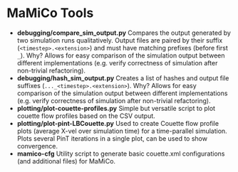 # MaMiCo Tools
+ __debugging/compare_sim_output.py__ Compares the output generated by two simulation runs qualitatively.
Output files are paired by their suffix (`<timestep>.<extension>`) and must have matching prefixes (before first `_`).
Why? Allows for easy comparison of the simulation output between different implementations
(e.g. verify correctness of simulation after non-trivial refactoring).
+ __debugging/hash_sim_output.py__ Creates a list of hashes and output file suffixes (`..._<timestep>.<extension>`).
Why? Allows for easy comparison of the simulation output between different implementations
(e.g. verify correctness of simulation after non-trivial refactoring).
+ __plotting/plot-couette-profiles.py__ Simple but versatile script to plot couette flow profiles based on the CSV output.
+ __plotting/plot-pint-LBCouette.py__ Used to create Couette flow profile plots (average X-vel over simulation time) for a time-parallel simulation.
Plots several PinT iterations in a single plot, can be used to show convergence.
+ __mamico-cfg__ Utility script to generate basic couette.xml configurations (and additional files) for MaMiCo.